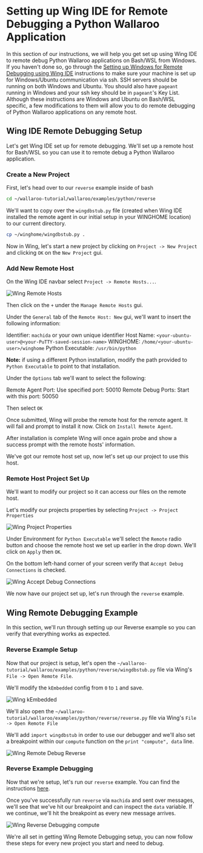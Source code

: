 # Setting up Wing IDE for Remote Debugging a Python Wallaroo Application

In this section of our instructions, we will help you get set up using Wing IDE to remote debug Python Wallaroo applications on Bash/WSL from Windows. If you haven't done so, go through the [Setting up Windows for Remote Debugging using Wing IDE](/book/python/wing-on-windows-remote-debugging-setup.md) instructions to make sure your machine is set up for Windows/Ubuntu communication via ssh. SSH servers should be running on both Windows and Ubuntu. You should also have `pageant` running in Windows and your ssh key should be in `pageant`'s Key List. Although these instructions are Windows and Ubuntu on Bash/WSL specific, a few modifications to them will allow you to do remote debugging of Python Wallaroo applications on any remote host.

## Wing IDE Remote Debugging Setup

Let's get Wing IDE set up for remote debugging. We'll set up a remote host for Bash/WSL so you can use it to remote debug a Python Wallaroo application.

### Create a New Project

First, let's head over to our `reverse` example inside of bash

```bash
cd ~/wallaroo-tutorial/wallaroo/examples/python/reverse
```

We'll want to copy over the `wingdbstub.py` file (created when Wing IDE installed the remote agent in our initial setup in your WINGHOME location) to our current directory.

```bash
cp ~/winghome/wingdbstub.py .
```

Now in Wing, let's start a new project by clicking on `Project -> New Project` and clicking `OK` on the `New Project` gui.

### Add New Remote Host

On the Wing IDE navbar select `Project -> Remote Hosts...`.

![Wing Remote Hosts](/book/python/images/remote-debugging/wing-remote-hosts.png)

Then click on the `+` under the `Manage Remote Hosts` gui.

Under the `General` tab of the `Remote Host: New` gui, we'll want to insert the following information:

Identifier: `machida` or your own unique identifier
Host Name: `<your-ubuntu-user>@<your-PuTTY-saved-session-name>`
WINGHOME: `/home/<your-ubuntu-user>/winghome`
Python Executable: `/usr/bin/python`

**Note:** if using a different Python installation, modify the path provided to `Python Executable` to point to that installation.

Under the `Options` tab we'll want to select the following:

Remote Agent Port: Use specified port: 50010
Remote Debug Ports: Start with this port: 50050

Then select `OK`

Once submitted, Wing will probe the remote host for the remote agent. It will fail and prompt to install it now. Click on `Install Remote Agent`.

After installation is complete Wing will once again probe and show a success prompt with the remote hosts' information.

We've got our remote host set up, now let's set up our project to use this host.

### Remote Host Project Set Up

We'll want to modify our project so it can access our files on the remote host.

Let's modify our projects properties by selecting `Project -> Project Properties`

![Wing Project Properties](/book/python/images/remote-debugging/wing-project-properties.png)

Under Environment for `Python Executable` we'll select the `Remote` radio button and choose the remote host we set up earlier in the drop down. We'll click on `Apply` then `OK`.

On the bottom left-hand corner of your screen verify that `Accept Debug Connections` is checked.

![Wing Accept Debug Connections](/book/python/images/remote-debugging/wing-accept-debug.png)

We now have our project set up, let's run through the `reverse` example.

## Wing Remote Debugging Example

In this section, we'll run through setting up our Reverse example so you can verify that everything works as expected.

### Reverse Example Setup

Now that our project is setup, let's open the `~/wallaroo-tutorial/wallaroo/examples/python/reverse/wingdbstub.py` file via Wing's `File -> Open Remote File`.

We'll modify the `kEmbedded` config from `0` to `1` and save.

![Wing kEmbedded](/book/python/images/remote-debugging/wing-kembedded.png)

We'll also open the `~/wallaroo-tutorial/wallaroo/examples/python/reverse/reverse.py` file via Wing's `File -> Open Remote File`

We'll add `import wingdbstub` in order to use our debugger and we'll also set a breakpoint within our `compute` function on the `print "compute", data` line.

![Wing Remote Debug Reverse](/book/python/images/remote-debugging/wing-reverse-debug.png)

### Reverse Example Debugging

Now that we're setup, let's run our `reverse` example. You can find the instructions [here](https://github.com/WallarooLabs/wallaroo/tree/release-0.5.0/examples/python/reverse/README.md).

Once you've successfully run `reverse` via `machida` and sent over messages, we'll see that we've hit our breakpoint and can inspect the `data` variable. If we continue, we'll hit the breakpoint as every new message arrives.

![Wing Reverse Debugging compute](/book/python/images/remote-debugging/wing-reverse-debug-breakpoint.png)

We're all set in getting Wing Remote Debugging setup, you can now follow these steps for every new project you start and need to debug.
